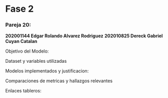 # Fase 2

### Pareja 20:
**202001144	Edgar Rolando Alvarez Rodriguez**
**202010825	Dereck Gabriel Cuyan Catalan**

Objetivo del Modelo:

Dataset y variables utilizadas

Modelos implementados y justificacion:

Comparaciones de metricas y hallazgos relevantes

Enlaces tableros: